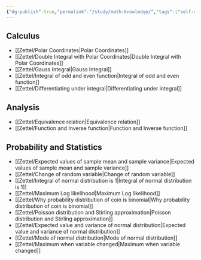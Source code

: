 ```yaml
---
{"dg-publish":true,"permalink":"/study/math-knowledge/","tags":["self-study"],"noteIcon":"📝","created":"2024-06-30T19:11:48.431+07:00","updated":"2024-07-01T18:44:03.862+07:00"}
---
```


## Calculus

- [[Zettel/Polar Coordinates\|Polar Coordinates]]
- [[Zettel/Double Integral with Polar Coordinates\|Double Integral with Polar Coordinates]]
- [[Zettel/Gauss Integral\|Gauss Integral]]
- [[Zettel/Integral of odd and even function\|Integral of odd and even function]]
- [[Zettel/Differentiating under integral\|Differentiating under integral]]
## Analysis

- [[Zettel/Equivalence relation\|Equivalence relation]]
- [[Zettel/Function and Inverse function\|Function and Inverse function]]
## Probability and Statistics

- [[Zettel/Expected values of sample mean and sample variance\|Expected values of sample mean and sample variance]]
- [[Zettel/Change of random variable\|Change of random variable]]
- [[Zettel/Integral of normal distribution is 1\|Integral of normal distribution is 1]]
- [[Zettel/Maximum Log likelihood\|Maximum Log likelihood]]
- [[Zettel/Why probability distribution of coin is binomial\|Why probability distribution of coin is binomial]]
- [[Zettel/Poisson distribution and Stirling approximation\|Poisson distribution and Stirling approximation]]
- [[Zettel/Expected value and variance of normal distribution\|Expected value and variance of normal distribution]]
- [[Zettel/Mode of normal distribution\|Mode of normal distribution]]
- [[Zettel/Maximum when variable changed\|Maximum when variable changed]]